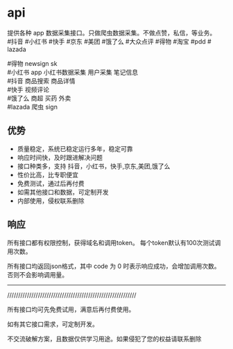 # api

提供各种 app 数据采集接口。只做爬虫数据采集。不做点赞，私信，等业务。<br>
#抖音 #小红书 #快手 #京东 #美团 #饿了么 #大众点评 #得物 #淘宝 #pdd # lazada

#得物 newsign sk<br>
#小红书 app 小红书数据采集 用户采集 笔记信息<br>
#抖音 商品搜索 商品详情<br>
#快手 视频评论<br>
#饿了么 商超 买药 外卖<br>
#lazada 爬虫 sign<br>

## 优势
* 质量稳定，系统已稳定运行多年，稳定可靠
* 响应时间快，及时跟进解决问题
* 接口种类多，支持 抖音，小红书，快手,京东,美团,饿了么
* 性价比高，比专职便宜
* 免费测试，通过后再付费
* 如需其他接口和数据，可定制开发
* 内部使用，侵权联系删除

## 响应
所有接口都有权限控制，获得域名和调用token。
每个token默认有100次测试调用次数。

所有接口均返回json格式，其中 code 为 0 时表示响应成功，会增加调用次数。否则不会影响调用量。


------------------
///////////////////////////////////////////////////////////

所有接口均可先免费试用，满意后再付费使用。

如有其它接口需求，可定制开发。

不交流破解方案，且数据仅供学习用途。如果侵犯了您的权益请联系删除
